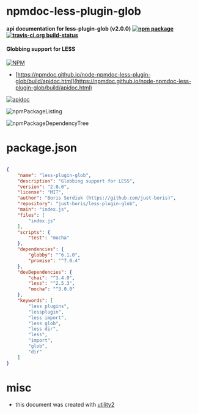 # npmdoc-less-plugin-glob

#### api documentation for  less-plugin-glob (v2.0.0)  [![npm package](https://img.shields.io/npm/v/npmdoc-less-plugin-glob.svg?style=flat-square)](https://www.npmjs.org/package/npmdoc-less-plugin-glob) [![travis-ci.org build-status](https://api.travis-ci.org/npmdoc/node-npmdoc-less-plugin-glob.svg)](https://travis-ci.org/npmdoc/node-npmdoc-less-plugin-glob)

#### Globbing support for LESS

[![NPM](https://nodei.co/npm/less-plugin-glob.png?downloads=true&downloadRank=true&stars=true)](https://www.npmjs.com/package/less-plugin-glob)

- [https://npmdoc.github.io/node-npmdoc-less-plugin-glob/build/apidoc.html](https://npmdoc.github.io/node-npmdoc-less-plugin-glob/build/apidoc.html)

[![apidoc](https://npmdoc.github.io/node-npmdoc-less-plugin-glob/build/screenCapture.buildCi.browser.%252Ftmp%252Fbuild%252Fapidoc.html.png)](https://npmdoc.github.io/node-npmdoc-less-plugin-glob/build/apidoc.html)

![npmPackageListing](https://npmdoc.github.io/node-npmdoc-less-plugin-glob/build/screenCapture.npmPackageListing.svg)

![npmPackageDependencyTree](https://npmdoc.github.io/node-npmdoc-less-plugin-glob/build/screenCapture.npmPackageDependencyTree.svg)



# package.json

```json

{
    "name": "less-plugin-glob",
    "description": "Globbing support for LESS",
    "version": "2.0.0",
    "license": "MIT",
    "author": "Boris Serdiuk (https://github.com/just-boris)",
    "repository": "just-boris/less-plugin-glob",
    "main": "index.js",
    "files": [
        "index.js"
    ],
    "scripts": {
        "test": "mocha"
    },
    "dependencies": {
        "globby": "^6.1.0",
        "promise": "^7.0.4"
    },
    "devDependencies": {
        "chai": "^3.4.0",
        "less": "^2.5.3",
        "mocha": "^3.0.0"
    },
    "keywords": [
        "less plugins",
        "lessplugin",
        "less import",
        "less glob",
        "less dir",
        "less",
        "import",
        "glob",
        "dir"
    ]
}
```



# misc
- this document was created with [utility2](https://github.com/kaizhu256/node-utility2)
